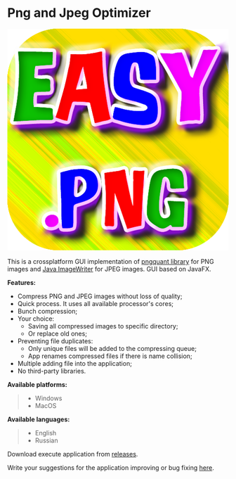 # Png and Jpeg Optimizer
<p align="center">
  <img src="https://github.com/russdreamer/Easy-Png-Optimizer/blob/master/src/resources/images/icon.png?raw=true">
 </p>

This is a crossplatform GUI implementation of [pngquant library](https://pngquant.org/) for PNG images and [Java ImageWriter](https://docs.oracle.com/javase/8/docs/api/javax/imageio/ImageWriter.html) for JPEG images.
GUI based on JavaFX. 


**Features:**
- Compress PNG and JPEG images without loss of quality;
- Quick process. It uses all available processor's cores;
- Bunch compression;
- Your choice:
  - Saving all compressed images to specific directory;
  - Or replace old ones;
- Preventing file duplicates:
  - Only unique files will be added to the compressing queue;
  - App renames compressed files if there is name collision;
- Multiple adding file into the application;
- No third-party libraries.


**Available platforms:**
>- Windows
>- MacOS


**Available languages:**
>- English
>- Russian

Download execute application from [releases](https://github.com/russdreamer/Easy-Png-Optimizer/releases).

Write your suggestions for the application improving or bug fixing [here](https://github.com/russdreamer/Easy-Png-Optimizer/issues).

